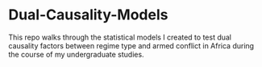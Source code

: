 # Dual-Causality-Models
This repo walks through the statistical models I created to test dual causality factors between regime type and armed conflict in Africa during the course of my undergraduate studies.

